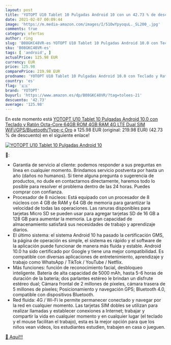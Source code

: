 ```yaml
---
layout: post
title: 'YOTOPT U10 Tablet 10 Pulgadas Android 10 con un 42.73 % de descuento'
date: 2021-02-07 00:09:44
image: 'https://m.media-amazon.com/images/I/51OwYpyoquL._SL200_.jpg'
comments: true
category: ofertas
author: ring
slug: 'B08GKC48VR-es YOTOPT U10 Tablet 10 Pulgadas Android 10.0 con Teclado y...'
sku: 'B08GKC48VR-es'
tags: [ 'android', ]
actualPrice: 125.98 EUR
currency: EUR
price: 125.98
comparePrice: 219.98 EUR
prodname: 'YOTOPT U10 Tablet 10 Pulgadas Android 10.0 con Teclado y Ratón  Octa-Core  64GB ROM  4GB RAM  4G LTE Dual SIM  WiFi/GPS/Bluetooth/Type-c  Oro'
country: 'es'
flag: '🇪🇸'
brand: 'YOTOPT'
buyurl: 'https://www.amazon.es/dp/B08GKC48VR/?tag=tolees-21'
descuento: '42.73'
average: '125.98'
---
```


En este momento está [YOTOPT U10 Tablet 10 Pulgadas Android 10.0 con Teclado y Ratón  Octa-Core  64GB ROM  4GB RAM  4G LTE Dual SIM  WiFi/GPS/Bluetooth/Type-c  Oro](https://www.amazon.es/dp/B08GKC48VR/?tag=tolees-21) a 125.98 EUR (original: 219.98 EUR) (42.73 %  de descuento) en el siguiente enlace!

[![YOTOPT U10 Tablet 10 Pulgadas Android 10](https://m.media-amazon.com/images/I/51OwYpyoquL._SL200_.jpg)](https://www.amazon.es/dp/B08GKC48VR/?tag=tolees-21)

🔎:

- Garantía de servicio al cliente: podemos responder a sus preguntas en línea en cualquier momento. Brindamos servicio postventa por hasta un año (daños no humanos). Si tiene alguna pregunta o sugerencia de productos, no dude en contactarnos directamente, haremos todo lo posible para resolver el problema dentro de las 24 horas. Puedes comprar con confianza.
- Procesador de 8 núcleos: Está equipado con un procesador de 8 núcleos con 4 GB de RAM y 64 GB de memoria para garantizar la velocidad de todas las operaciones. Las ranuras disponibles para tarjetas Micro SD se pueden usar para agregar tarjetas SD de 16 GB a 128 GB para aumentar la memoria. La gran capacidad de almacenamiento satisfará sus necesidades de trabajo y aprendizaje diarios.
- El último sistema: el sistema Android 10 ha pasado la certificación GMS, la página de operación es simple, el sistema es rápido y el software de la aplicación puede funcionar de manera más fluida y estable. Android 10.0 ha sido certificado por Google y tiene una mejor compatibilidad. Es compatible con diversas aplicaciones de entretenimiento, aprendizaje y trabajo como WhatsApp / TikTok / YouTube / Netflix.
- Más funciones: función de reconocimiento facial, desbloqueo inteligente. Batería de alta capacidad de 5000 mAh, hasta 5-6 horas de duración de la batería; dos parlantes estéreo le brindan un disfrute estéreo dual; Cámara frontal de 2 millones de píxeles, cámara trasera de 5 millones de píxeles; Posicionamiento y navegación GPS; Bluetooth 4.0, compatible con dispositivos Bluetooth.
- Red fluida: 4G / Wi-Fi le permite permanecer conectado y navegar por la red en cualquier momento. Las tarjetas SIM dobles se utilizan para realizar llamadas y establecer conexiones a Internet; trabajar y compartir la vida en cualquier momento y en cualquier lugar (el teclado y el mouse facilitan el trabajo), esta es la mejor opción para que los niños vean videos, los estudiantes estudien, trabajen en casa o jueguen.

[🛒 Aquí!!!](https://www.amazon.es/dp/B08GKC48VR/?tag=tolees-21)
